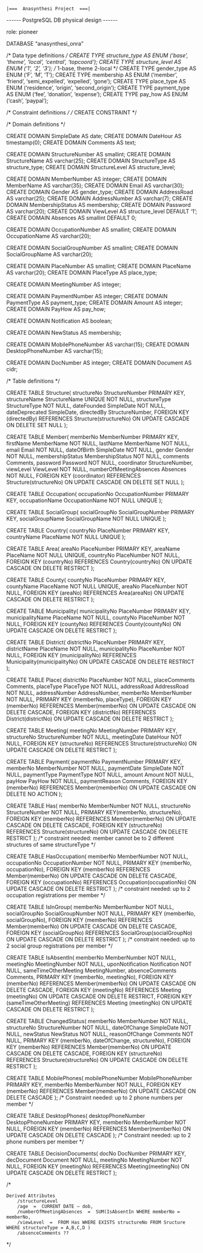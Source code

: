
	|===  Anasynthesi Project  ===|



------ PostgreSQL DB physical design ------



role: pioneer

DATABASE “anasynthesi_onra”


/* Data type definitions */
CREATE TYPE structure_type AS ENUM (‘base’, ‘theme’, ‘local’, ‘central’, ‘topcoord’);
CREATE TYPE structure_level AS ENUM (‘1’, ‘2’, ‘3’); /* 1-base, theme  2-local */
CREATE TYPE gender_type AS ENUM (‘F’, ‘M’, ‘T’);
CREATE TYPE membership AS ENUM (‘member’, ‘friend’, ‘semi_expelled’, ‘expelled’, ‘gone’);
CREATE TYPE place_type AS ENUM (‘residence’, ‘origin’, ‘second_origin’);
CREATE TYPE payment_type AS ENUM (‘fee’, ‘donation’, ‘expense’);
CREATE TYPE pay_how AS ENUM (‘cash’, ‘paypal’);


/* Constraint definitions  */
/* CREATE CONSTRAINT  */


/* Domain definitions  */

CREATE DOMAIN SimpleDate	AS	date;
CREATE DOMAIN DateHour		AS	timestamp(0);
CREATE DOMAIN Comments		AS	text;

CREATE DOMAIN StructureNumber AS 	smallint;
CREATE DOMAIN StructureName 	AS	varchar(25);
CREATE DOMAIN StructureType		AS	structure_type;
CREATE DOMAIN StructureLevel	AS	structure_level;

CREATE DOMAIN MemberNumber		AS	integer;
CREATE DOMAIN MemberName	AS	varchar(35);
CREATE DOMAIN Email			AS	varchar(30);
CREATE DOMAIN Gender		AS	gender_type;
CREATE DOMAIN AddressRoad		AS	varchar(25);
CREATE DOMAIN AddressNumber		AS	varchar(7);
CREATE DOMAIN MembershipStatus	AS	membership;
CREATE DOMAIN Password			AS	varchar(20);
CREATE DOMAIN ViewLevel			AS	structure_level	DEFAULT ‘1’;
CREATE DOMAIN Absences			AS	smallint	DEFAULT 0;

CREATE DOMAIN  OccupationNumber	AS	smallint;
CREATE DOMAIN  OccupationName		AS	varchar(20);

CREATE DOMAIN  SocialGroupNumber 	AS	smallint;
CREATE DOMAIN  SocialGroupName	AS	varchar(20);

CREATE DOMAIN  PlaceNumber	AS	smallint;
CREATE DOMAIN  PlaceName		AS	varchar(20);
CREATE DOMAIN  PlaceType		AS	place_type;

CREATE DOMAIN  MeetingNumber	AS	integer;

CREATE DOMAIN PaymentNumber 	AS 	integer;
CREATE DOMAIN PaymentType	AS	payment_type;
CREATE DOMAIN Amount		AS	integer;
CREATE DOMAIN PayHow		AS	pay_how;

CREATE DOMAIN  Notification	AS	boolean;

CREATE DOMAIN  NewStatus			AS	membership;

CREATE DOMAIN  MobilePhoneNumber 	AS	varchar(15);
CREATE DOMAIN  DesktopPhoneNumber	AS	varchar(15);

CREATE DOMAIN  DocNumber	AS	integer;
CREATE DOMAIN  Document		AS	cidr;





/* Table definitions */

CREATE TABLE Structure(
	structureNo			StructureNumber		PRIMARY KEY,
	structureName		StructureName			UNIQUE NOT NULL,
	structureType		StructureType			NOT NULL,
	dateFounded			SimpleDate 				NOT NULL,
	dateDeprecated 	SimpleDate,
	directedBy 			StructureNumber,
FOREIGN KEY (directedBy) REFERENCES Structure(structureNo) ON UPDATE CASCADE	ON DELETE SET NULL
);


CREATE TABLE Member(
	memberNo			MemberNumber		PRIMARY KEY,
	firstName			MemberName			NOT NULL,
	lastName			MemberName			NOT NULL,
	email					Email						NOT NULL,
	dateOfBirth		SimpleDate			NOT NULL,
	gender				Gender					NOT NULL,
	membershipStatus	MembershipStatus	NOT NULL,
	comments		 	Comments,
	password		 	Password				NOT NULL,
	coordinator		StructureNumber,
	viewLevel			ViewLevel				NOT NULL,
	numberOfMeetingAbsences	 Absences		NOT NULL,
FOREIGN KEY (coordinator) REFERENCES Structure(structureNo) ON UPDATE CASCADE 	ON DELETE SET NULL
);


CREATE TABLE Occupation(
	occupationNo		OccupationNumber	PRIMARY KEY,
	occupationName	OccupationName		NOT NULL UNIQUE
);


CREATE TABLE SocialGroup(
	socialGroupNo	 	SocialGroupNumber	PRIMARY KEY,
	socialGroupName	SocialGroupName		NOT NULL UNIQUE
);


CREATE TABLE Country(
	countryNo		PlaceNumber 	PRIMARY KEY,
	countryName	PlaceName			NOT NULL UNIQUE
);


CREATE TABLE Area(
	areaNo			PlaceNumber	PRIMARY KEY,
	areaName		PlaceName		NOT NULL UNIQUE,
	countryNo		PlaceNumber	NOT NULL,
FOREIGN KEY (countryNo) REFERENCES Country(countryNo) ON UPDATE CASCADE 	ON DELETE RESTRICT
);


CREATE TABLE County(
	countyNo		PlaceNumber		PRIMARY KEY,
	countyName	PlaceName			NOT NULL UNIQUE,
	areaNo			PlaceNumber		NOT NULL,
FOREIGN KEY (areaNo) REFERENCES Area(areaNo) ON UPDATE CASCADE 	ON DELETE RESTRICT
);


CREATE TABLE Municipality(
	municipalityNo		PlaceNumber		PRIMARY KEY,
	municipalityName	PlaceName			NOT NULL,
	countyNo					PlaceNumber		NOT NULL,
FOREIGN KEY (countyNo) REFERENCES County(countyNo) ON UPDATE CASCADE 	ON DELETE RESTRICT
);


CREATE TABLE District(
	districtNo			PlaceNumber		PRIMARY KEY,
	districtName		PlaceName			NOT NULL,
	municipalityNo	PlaceNumber		NOT NULL,
FOREIGN KEY (municipalityNo) REFERENCES Municipality(municipalityNo) ON UPDATE CASCADE 	ON DELETE RESTRICT
);


CREATE TABLE Place(
	districtNo			PlaceNumber		NOT NULL,
	placeComments		Comments,
	placeType				PlaceType			NOT NULL,
	addressRoad			AddressRoad		NOT NULL,
	addressNumber	 	AddressNumber,
	memberNo				MemberNumber	NOT NULL,
PRIMARY KEY (memberNo, placeType),
FOREIGN KEY (memberNo) REFERENCES Member(memberNo) ON UPDATE CASCADE 	ON DELETE CASCADE,
FOREIGN KEY (districtNo) REFERENCES District(districtNo) ON UPDATE CASCADE ON DELETE RESTRICT
);


CREATE TABLE Meeting(
	meetingNo		MeetingNumber			PRIMARY KEY,
	structureNo	StructureNumber		NOT NULL,
	meetingDate	DateHour					NOT NULL,
FOREIGN KEY (structureNo) REFERENCES Structure(structureNo) ON UPDATE CASCADE  ON DELETE RESTRICT
);


CREATE TABLE Payment(
	paymentNo		PaymentNumber		PRIMARY KEY,
	memberNo		MemberNumber		NOT NULL,
	paymentDate	SimpleDate			NOT NULL,
	paymentType	PaymentType			NOT NULL,
	amount		Amount				NOT NULL,
	payHow		PayHow				NOT NULL,
	paymentReason	Comments,
FOREIGN KEY (memberNo) REFERENCES Member(memberNo) ON UPDATE CASCADE 	ON DELETE NO ACTION
);


CREATE TABLE Has(
	memberNo		MemberNumber			NOT NULL,
	structureNo	StructureNumber		NOT NULL,
PRIMARY KEY(memberNo, structureNo),
FOREIGN KEY (memberNo) REFERENCES Member(memberNo) ON UPDATE CASCADE	ON DELETE CASCADE,
FOREIGN KEY (structureNo) REFERENCES Structure(structureNo) ON UPDATE CASCADE 	ON DELETE RESTRICT
);
/*  constraint needed: member cannot be to 2 different structures of same structureType  */


CREATE TABLE HasOccupation(
	memberNo			MemberNumber				NOT NULL,
	occupationNo	OccupationNumber		NOT NULL,
PRIMARY KEY (memberNo, occupationNo),
FOREIGN KEY (memberNo) REFERENCES Member(memberNo) ON UPDATE CASCADE	ON DELETE CASCADE,
FOREIGN KEY (occupationNo) REFERENCES Occupation(occupationNo) 	ON UPDATE CASCADE  ON DELETE RESTRICT
);
/*  constraint needed: up to 2 occupation registrations per member  */


CREATE TABLE IsInGroup(
	memberNo				MemberNumber				NOT NULL,
	socialGroupNo		SocialGroupNumber		NOT NULL,
PRIMARY KEY (memberNo, socialGroupNo),
FOREIGN KEY (memberNo) REFERENCES Member(memberNo) ON UPDATE CASCADE	ON DELETE CASCADE,
FOREIGN KEY (socialGroupNo) REFERENCES SocialGroup(socialGroupNo) ON UPDATE CASCADE	 ON DELETE RESTRICT
);
/*  constraint needed: up to 2 social group registrations per member  */


CREATE TABLE IsAbsentIn(
	memberNo			MemberNumber		NOT NULL,
	meetingNo			MeetingNumber		NOT NULL,
	uponNotification	 	Notification		NOT NULL,
	sameTimeOtherMeeting	MeetingNumber,
	absenceComments		Comments,
PRIMARY KEY (memberNo, meetingNo),
FOREIGN KEY (memberNo) REFERENCES Member(memberNo) ON UPDATE CASCADE	ON DELETE CASCADE,
FOREIGN KEY (meetingNo) REFERENCES Meeting (meetingNo) ON UPDATE CASCADE	ON DELETE RESTRICT,
FOREIGN KEY (sameTimeOtherMeeting) REFERENCES Meeting (meetingNo) 	ON UPDATE CASCADE ON DELETE RESTRICT
);


CREATE TABLE ChangedStatus(
	memberNo		MemberNumber		NOT NULL,
	structureNo	StructureNumber	NOT NULL,
	dateOfChange	SimpleDate		NOT NULL,
	newStatus		NewStatus				NOT NULL,
	reasonOfChange	Comments		NOT NULL,
PRIMARY KEY (memberNo, dateOfChange, structureNo),
FOREIGN KEY (memberNo) REFERENCES Member(memberNo) ON UPDATE CASCADE	ON DELETE CASCADE,
FOREIGN KEY (structureNo) REFERENCES Structure(structureNo) ON UPDATE CASCADE ON DELETE RESTRICT
);


CREATE TABLE MobilePhones(
	mobilePhoneNumber	MobilePhoneNumber	PRIMARY KEY,
	memberNo					MemberNumber			NOT NULL,
FOREIGN KEY (memberNo) REFERENCES Member(memberNo) ON UPDATE CASCADE	ON DELETE CASCADE
);
/*  Constraint needed: up to 2 phone numbers per member  */


CREATE TABLE DesktopPhones(
	desktopPhoneNumber	DesktopPhoneNumber	PRIMARY KEY,
	memberNo						MemberNumber				NOT NULL,
FOREIGN KEY (memberNo) REFERENCES Member(memberNo) ON UPDATE CASCADE	ON DELETE CASCADE
);
/*  Constraint needed: up to 2 phone numbers per member  */


CREATE TABLE DecisionDocuments(
	docNo	 			DocNumber		PRIMARY KEY,
	decDocument	Document		NOT NULL,
	meetingNo		MeetingNumber	NOT NULL,
FOREIGN KEY (meetingNo) REFERENCES Meeting(meetingNo) ON UPDATE CASCADE ON DELETE RESTRICT
);





/*

	Derived Attributes
		/structureLevel
		/age  =  CURRENT DATE – dob,
		/numberOfMeetingAbsences  =  SUM(IsAbsentIn WHERE memberNo = memberNo,
		/viewLevel  =  FROM Has WHERE EXISTS structureNo FROM Sructure WHERE structureType = A,B,C,D )
		/absenceComments ??

*/